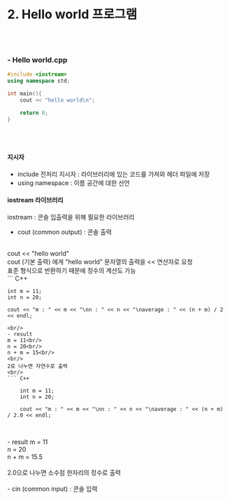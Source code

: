 # 2. Hello world 프로그램   
   
<br/>
<br/>

### - Hello world.cpp

```C++
#include <iostream>
using namespace std;

int main(){
    cout << "hello world\n";

    return 0;
}
```
<br/>
<br/>

#### 지시자
- include 전처리 지시자 : 라이브러리에 있는 코드를 가져와 헤더 파일에 저장
- using namespace : 이름 공간에 대한 선언


#### iostream 라이브러리

iostream : 콘솔 입출력을 위해 필요한 라이브러리
<br/>
- cout (common output) : 콘솔 출력
<br/>
cout << "hello world"<br/>
cout (기본 출력) 에게 "hello world" 문자열의 출력을 << 연산자로 요청
<br/>
표준 형식으로 반환하기 때문에 정수의 계산도 가능
<br/>
``` C++

    int m = 11;
    int n = 20;

    cout << "m : " << m << "\nn : " << n << "\naverage : " << (n + m) / 2 << endl;
    
```
<br/>
- result
m = 11<br/>
n = 20<br/>
n + m = 15<br/>
<br/>
2로 나누면 자연수로 출력
<br/>
``` C++

    int m = 11;
    int n = 20;

    cout << "m : " << m << "\nn : " << n << "\naverage : " << (n + m) / 2.0 << endl;
    
```
<br/>
- result
m = 11<br/>
n = 20<br/>
n + m = 15.5<br/>
<br/>
2.0으로 나누면 소수점 한자리의 정수로 출력
<br/>

<br/>
- cin (common input) : 콘솔 입력
<br/>
